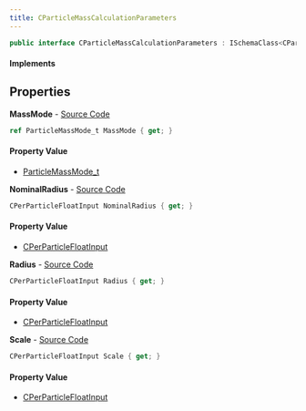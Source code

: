 ```yaml
---
title: CParticleMassCalculationParameters
---
```


```csharp
public interface CParticleMassCalculationParameters : ISchemaClass<CParticleMassCalculationParameters>, ISchemaField, ISchemaClass, INativeHandle
```

#### Implements

## Properties

**MassMode** - [Source Code](https://github.com/swiftly-solution/swiftlys2/blob/master/managed/src/SwiftlyS2.Generated/Schemas/Interfaces/CParticleMassCalculationParameters.cs#L16)

```csharp
ref ParticleMassMode_t MassMode { get; }
```

#### Property Value

- [ParticleMassMode_t](/docs/api/shared/schemadefinitions/particlemassmode_t)

**NominalRadius** - [Source Code](https://github.com/swiftly-solution/swiftlys2/blob/master/managed/src/SwiftlyS2.Generated/Schemas/Interfaces/CParticleMassCalculationParameters.cs#L20)

```csharp
CPerParticleFloatInput NominalRadius { get; }
```

#### Property Value

- [CPerParticleFloatInput](/docs/api/shared/schemadefinitions/cperparticlefloatinput)

**Radius** - [Source Code](https://github.com/swiftly-solution/swiftlys2/blob/master/managed/src/SwiftlyS2.Generated/Schemas/Interfaces/CParticleMassCalculationParameters.cs#L18)

```csharp
CPerParticleFloatInput Radius { get; }
```

#### Property Value

- [CPerParticleFloatInput](/docs/api/shared/schemadefinitions/cperparticlefloatinput)

**Scale** - [Source Code](https://github.com/swiftly-solution/swiftlys2/blob/master/managed/src/SwiftlyS2.Generated/Schemas/Interfaces/CParticleMassCalculationParameters.cs#L22)

```csharp
CPerParticleFloatInput Scale { get; }
```

#### Property Value

- [CPerParticleFloatInput](/docs/api/shared/schemadefinitions/cperparticlefloatinput)


